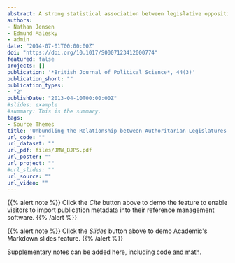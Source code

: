```yaml
---
abstract: A strong statistical association between legislative opposition in authoritarian regimes and investment has been interpreted as evidence that authoritarian legislatures constrain executive decisions and reduce the threat of expropriation. Although the empirical relationship is robust, scholars have not provided systematic evidence that authoritarian parliaments are able to restrain the actions of state leaders, reverse activities they disagree with, or remove authoritarian leaders who violate the implied power-sharing arrangement. This article shows that authoritarian legislatures, by providing a forum for horse trading between private actors, are better at generating corporate governance legislation that protects investors from corporate insiders than they are at preventing expropriation by governments. The statistical analysis reveals that the strength of authoritarian legislatures is associated with corporate governance rules and not expropriation risk.
authors:
- Nathan Jensen
- Edmund Malesky
- admin
date: "2014-07-01T00:00:00Z"
doi: "https://doi.org/10.1017/S0007123412000774"
featured: false
projects: []
publication: '*British Journal of Political Science*, 44(3)'
publication_short: ""
publication_types:
- "2"
publishDate: "2013-04-10T00:00:00Z"
#slides: example
#summary: This is the summary.
tags:
- Source Themes
title: 'Unbundling the Relationship between Authoritarian Legislatures and Political Risk'
url_code: ""
url_dataset: ""
url_pdf: files/JMW_BJPS.pdf
url_poster: ""
url_project: ""
#url_slides: ""
url_source: ""
url_video: ""
---
```


{{% alert note %}}
Click the *Cite* button above to demo the feature to enable visitors to import publication metadata into their reference management software.
{{% /alert %}}

{{% alert note %}}
Click the *Slides* button above to demo Academic's Markdown slides feature.
{{% /alert %}}

Supplementary notes can be added here, including [code and math](https://sourcethemes.com/academic/docs/writing-markdown-latex/).
